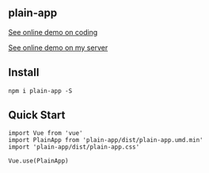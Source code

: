 ## plain-app

[See online demo on coding](http://193.112.75.134/plain-app)

[See online demo on my server](http://martsforever.coding.me/plain-app/page/demo.html)

## Install
```
npm i plain-app -S
```

## Quick Start
```
import Vue from 'vue'
import PlainApp from 'plain-app/dist/plain-app.umd.min'
import 'plain-app/dist/plain-app.css'

Vue.use(PlainApp)
```
